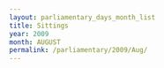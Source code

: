 ```yaml
---
layout: parliamentary_days_month_list
title: Sittings
year: 2009
month: AUGUST
permalink: /parliamentary/2009/Aug/
---
```



